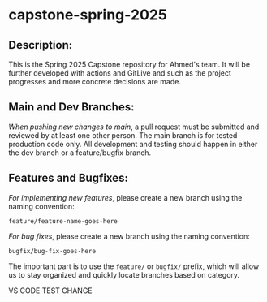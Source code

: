 # capstone-spring-2025

## Description:

This is the Spring 2025 Capstone repository for Ahmed's team. It will be further developed with actions and GitLive and such as the project progresses and more concrete decisions are made.

## Main and Dev Branches:

_When pushing new changes to main_, a pull request must be submitted and reviewed by at least one other person. The main branch is for tested production code only. All development and testing should happen in either the dev branch or a feature/bugfix branch.

## Features and Bugfixes:

_For implementing new features_, please create a new branch using the naming convention:

`feature/feature-name-goes-here`

_For bug fixes_, please create a new branch using the naming convention:

`bugfix/bug-fix-goes-here`

The important part is to use the `feature/` or `bugfix/` prefix, which will allow us to stay organized and quickly locate branches based on category.

VS CODE TEST CHANGE
